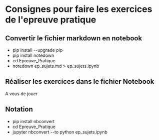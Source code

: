 # Consignes pour faire les exercices de l'epreuve pratique

## Convertir le fichier markdown en notebook
- pip install --upgrade pip
- pip install notedown
- cd Epreuve_Pratique
- notedown ep_sujets.md > ep_sujets.ipynb

## Réaliser les exercices dans le fichier Notebook

A vous de jouer

## Notation
- pip install nbconvert
- cd Epreuve_Pratique
- jupyter nbconvert --to python ep_sujets.ipynb